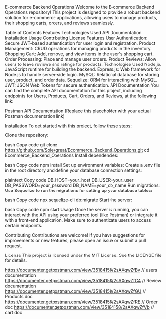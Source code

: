 E-commerce Backend Operations
Welcome to the E-commerce Backend Operations repository! This project is designed to provide a robust backend solution for e-commerce applications, allowing users to manage products, their shopping carts, orders, and reviews seamlessly.

Table of Contents
Features
Technologies Used
API Documentation
Installation
Usage
Contributing
License
Features
User Authentication: Secure JWT-based authentication for user login and registration.
Product Management: CRUD operations for managing products in the inventory.
Shopping Cart: Add, remove, and view items in the user's shopping cart.
Order Processing: Place and manage user orders.
Product Reviews: Allow users to leave reviews and ratings for products.
Technologies Used
Node.js: JavaScript runtime for building the backend.
Express.js: Web framework for Node.js to handle server-side logic.
MySQL: Relational database for storing user, product, and order data.
Sequelize: ORM for interacting with MySQL.
JWT: JSON Web Tokens for secure authentication.
API Documentation
You can find the complete API documentation for this project, including endpoints for Users, Products, Cart, Orders, and Reviews, at the following link:

Postman API Documentation (Replace this placeholder with your actual Postman documentation link)

Installation
To get started with this project, follow these steps:

Clone the repository:

bash
Copy code
git clone https://github.com/Solexgreat/Ecommerce_Backend_Operations.git
cd Ecommerce_Backend_Operations
Install dependencies:

bash
Copy code
npm install
Set up environment variables: Create a .env file in the root directory and define your database connection settings:

plaintext
Copy code
DB_HOST=your_host
DB_USER=your_user
DB_PASSWORD=your_password
DB_NAME=your_db_name
Run migrations: Use Sequelize to run the migrations for setting up your database tables:

bash
Copy code
npx sequelize-cli db:migrate
Start the server:

bash
Copy code
npm start
Usage
Once the server is running, you can interact with the API using your preferred tool (like Postman) or integrate it with a front-end application. Make sure to authenticate users to access certain endpoints.

Contributing
Contributions are welcome! If you have suggestions for improvements or new features, please open an issue or submit a pull request.

License
This project is licensed under the MIT License. See the LICENSE file for details.




https://documenter.getpostman.com/view/35184158/2sAXqwZfBv // users documentation
https://documenter.getpostman.com/view/35184158/2sAXqwZfC4 // Review documentation
https://documenter.getpostman.com/view/35184158/2sAXqwZfGU // Products doc
https://documenter.getpostman.com/view/35184158/2sAXqwZfRE // Order doc
https://documenter.getpostman.com/view/35184158/2sAXqwZfVb // cart doc